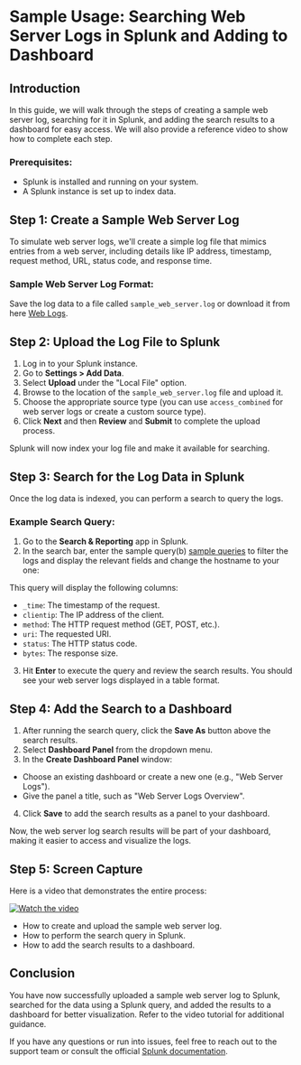 # Sample Usage: Searching Web Server Logs in Splunk and Adding to Dashboard

## Introduction

In this guide, we will walk through the steps of creating a sample web server log, searching for it in Splunk, and adding the search results to a dashboard for easy access. We will also provide a reference video to show how to complete each step.

### Prerequisites:
- Splunk is installed and running on your system.
- A Splunk instance is set up to index data.

## Step 1: Create a Sample Web Server Log

To simulate web server logs, we'll create a simple log file that mimics entries from a web server, including details like IP address, timestamp, request method, URL, status code, and response time.

### Sample Web Server Log Format:


Save the log data to a file called `sample_web_server.log` or download it from here [Web Logs](https://github.com/KushagraVarshney101/Splunk-Documentation/blob/main/Sample%20Logs/webserver.log).

## Step 2: Upload the Log File to Splunk

1. Log in to your Splunk instance.
2. Go to **Settings > Add Data**.
3. Select **Upload** under the "Local File" option.
4. Browse to the location of the `sample_web_server.log` file and upload it.
5. Choose the appropriate source type (you can use `access_combined` for web server logs or create a custom source type).
6. Click **Next** and then **Review** and **Submit** to complete the upload process.

Splunk will now index your log file and make it available for searching.

## Step 3: Search for the Log Data in Splunk

Once the log data is indexed, you can perform a search to query the logs.

### Example Search Query:

1. Go to the **Search & Reporting** app in Splunk.
2. In the search bar, enter the sample query(b) [sample queries](https://github.com/KushagraVarshney101/Splunk-Documentation/blob/main/Sample%20Queries/Search%20queries.md) to filter the logs and display the relevant fields and change the hostname to your one:
     
This query will display the following columns:
- `_time`: The timestamp of the request.
- `clientip`: The IP address of the client.
- `method`: The HTTP request method (GET, POST, etc.).
- `uri`: The requested URI.
- `status`: The HTTP status code.
- `bytes`: The response size.

3. Hit **Enter** to execute the query and review the search results. You should see your web server logs displayed in a table format.

## Step 4: Add the Search to a Dashboard

1. After running the search query, click the **Save As** button above the search results.
2. Select **Dashboard Panel** from the dropdown menu.
3. In the **Create Dashboard Panel** window:
- Choose an existing dashboard or create a new one (e.g., "Web Server Logs").
- Give the panel a title, such as "Web Server Logs Overview".
4. Click **Save** to add the search results as a panel to your dashboard.

Now, the web server log search results will be part of your dashboard, making it easier to access and visualize the logs.

## Step 5: Screen Capture

Here is a video that demonstrates the entire process:

[![Watch the video](https://img.youtube.com/vi/g1PJ5XhBvo0/0.jpg)](https://www.youtube.com/watch?v=g1PJ5XhBvo0)

- How to create and upload the sample web server log.
- How to perform the search query in Splunk.
- How to add the search results to a dashboard.

## Conclusion

You have now successfully uploaded a sample web server log to Splunk, searched for the data using a Splunk query, and added the results to a dashboard for better visualization. Refer to the video tutorial for additional guidance.

If you have any questions or run into issues, feel free to reach out to the support team or consult the official [Splunk documentation](https://docs.splunk.com/Documentation).
